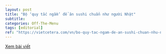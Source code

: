 ```yaml
---
layout: post
title: "Bộ ‘quy tắc ngầm’ để ăn sushi chuẩn như người Nhật"
subtitle:
categories: Off-The-Menu
tags: [editorial]
ref: "https://vietcetera.com/vn/bo-quy-tac-ngam-de-an-sushi-chuan-nhu-nguoi-nhat"
---
```

[Xem bài viết](https://vietcetera.com/vn/bo-quy-tac-ngam-de-an-sushi-chuan-nhu-nguoi-nhat)
